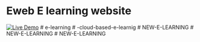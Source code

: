 # Eweb E learning website 

[![Live Demo](https://img.shields.io/badge/Live_Demo-Click_Here-brightgreen)](https://harshsfd.github.io/Eweb/)
#   e - l e a r n i n g  
 #   - c l o u d - b a s e d - e - l e a r n i g  
 #   N E W - E - L E A R N I N G  
 #   N E W - E - L E A R N I N G  
 #   N E W - E - L E A R N I N G  
 